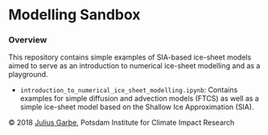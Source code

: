 # Modelling Sandbox

### Overview
This repository contains simple examples of SIA-based ice-sheet models aimed to serve as an introduction to numerical ice-sheet modelling and as a playground.

- `introduction_to_numerical_ice_sheet_modelling.ipynb`: Contains examples for simple diffusion and advection models (FTCS) as well as a simple ice-sheet model based on the Shallow Ice Approximation (SIA).


&copy; 2018 [Julius Garbe](mailto:julius.garbe@pik-potsdam.de), Potsdam Institute for Climate Impact Research
